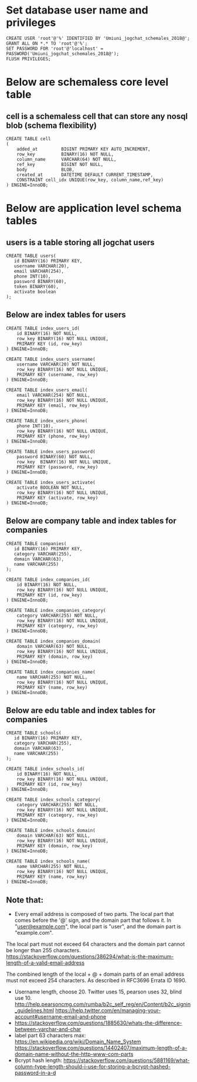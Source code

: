 
# Set database user name and privileges

```
CREATE USER 'root'@'%' IDENTIFIED BY 'Umiuni_jogchat_schemales_2018@';
GRANT ALL ON *.* TO 'root'@'%';
SET PASSWORD FOR 'root'@'localhost' = PASSWORD('Umiuni_jogchat_schemales_2018@');
FLUSH PRIVILEGES;
```

# Below are schemaless core level table
## cell is a schemaless cell that can store any nosql blob (schema flexibility)

```
CREATE TABLE cell
(
    added_at         BIGINT PRIMARY KEY AUTO_INCREMENT,
    row_key          BINARY(16) NOT NULL,
    column_name      VARCHAR(64) NOT NULL,
    ref_key          BIGINT NOT NULL,
    body             BLOB,
    created_at       DATETIME DEFAULT CURRENT_TIMESTAMP,
    CONSTRAINT cell_idx UNIQUE(row_key, column_name,ref_key)
) ENGINE=InnoDB;
```


# Below are application level schema tables

## users is a table storing all jogchat users

```
CREATE TABLE users(
   id BINARY(16) PRIMARY KEY,
   username VARCHAR(20),
   email VARCHAR(254),
   phone INT(10),
   password BINARY(60),
   token BINARY(60),
   activate boolean
);
```

## Below are index tables for users

```
CREATE TABLE index_users_id(
    id BINARY(16) NOT NULL,
    row_key BINARY(16) NOT NULL UNIQUE,
    PRIMARY KEY (id, row_key)
) ENGINE=InnoDB;

CREATE TABLE index_users_username(
    username VARCHAR(20) NOT NULL,
    row_key BINARY(16) NOT NULL UNIQUE,
    PRIMARY KEY (username, row_key)
) ENGINE=InnoDB;

CREATE TABLE index_users_email(
    email VARCHAR(254) NOT NULL,
    row_key BINARY(16) NOT NULL UNIQUE,
    PRIMARY KEY (email, row_key)
) ENGINE=InnoDB;

CREATE TABLE index_users_phone(
    phone INT(10),
    row_key BINARY(16) NOT NULL UNIQUE,
    PRIMARY KEY (phone, row_key)
) ENGINE=InnoDB;

CREATE TABLE index_users_password(
    password BINARY(60) NOT NULL,
    row_key  BINARY(16) NOT NULL UNIQUE,
    PRIMARY KEY (password, row_key)
) ENGINE=InnoDB;

CREATE TABLE index_users_activate(
    activate BOOLEAN NOT NULL,
    row_key BINARY(16) NOT NULL UNIQUE,
    PRIMARY KEY (activate, row_key)
) ENGINE=InnoDB;
```

## Below are company table and index tables for companies

```
CREATE TABLE companies(
   id BINARY(16) PRIMARY KEY,
   category VARCHAR(255),
   domain VARCHAR(63),
   name VARCHAR(255)
);

CREATE TABLE index_companies_id(
    id BINARY(16) NOT NULL,
    row_key BINARY(16) NOT NULL UNIQUE,
    PRIMARY KEY (id, row_key)
) ENGINE=InnoDB;

CREATE TABLE index_companies_category(
    category VARCHAR(255) NOT NULL,
    row_key BINARY(16) NOT NULL UNIQUE,
    PRIMARY KEY (category, row_key)
) ENGINE=InnoDB;

CREATE TABLE index_companies_domain(
    domain VARCHAR(63) NOT NULL,
    row_key BINARY(16) NOT NULL UNIQUE,
    PRIMARY KEY (domain, row_key)
) ENGINE=InnoDB;

CREATE TABLE index_companies_name(
    name VARCHAR(255) NOT NULL,
    row_key BINARY(16) NOT NULL UNIQUE,
    PRIMARY KEY (name, row_key)
) ENGINE=InnoDB;
```

## Below are edu table and index tables for companies

```
CREATE TABLE schools(
   id BINARY(16) PRIMARY KEY,
   category VARCHAR(255),
   domain VARCHAR(63),
   name VARCHAR(255)
);

CREATE TABLE index_schools_id(
    id BINARY(16) NOT NULL,
    row_key BINARY(16) NOT NULL UNIQUE,
    PRIMARY KEY (id, row_key)
) ENGINE=InnoDB;

CREATE TABLE index_schools_category(
    category VARCHAR(255) NOT NULL,
    row_key BINARY(16) NOT NULL UNIQUE,
    PRIMARY KEY (category, row_key)
) ENGINE=InnoDB;

CREATE TABLE index_schools_domain(
    domain VARCHAR(63) NOT NULL,
    row_key BINARY(16) NOT NULL UNIQUE,
    PRIMARY KEY (domain, row_key)
) ENGINE=InnoDB;

CREATE TABLE index_schools_name(
    name VARCHAR(255) NOT NULL,
    row_key BINARY(16) NOT NULL UNIQUE,
    PRIMARY KEY (name, row_key)
) ENGINE=InnoDB;
```

## Note that:
* Every email address is composed of two parts. The local part that comes before the '@' sign, and the domain part that follows it. In "user@example.com", the local part is "user", and the domain part is "example.com".

The local part must not exceed 64 characters and the domain part cannot be longer than 255 characters.
https://stackoverflow.com/questions/386294/what-is-the-maximum-length-of-a-valid-email-address

The combined length of the local + @ + domain parts of an email address must not exceed 254 characters. As described in RFC3696 Errata ID 1690.
* Username length, choose 20. Twitter uses 15, pearson uses 32, blind use 10.
http://help.pearsoncmg.com/rumba/b2c_self_reg/en/Content/b2c_signin_guidelines.html
https://help.twitter.com/en/managing-your-account#username-email-and-phone
* https://stackoverflow.com/questions/1885630/whats-the-difference-between-varchar-and-char
* label part 63 characters max: https://en.wikipedia.org/wiki/Domain_Name_System  
https://stackoverflow.com/questions/14402407/maximum-length-of-a-domain-name-without-the-http-www-com-parts
* Bcrypt hash length: https://stackoverflow.com/questions/5881169/what-column-type-length-should-i-use-for-storing-a-bcrypt-hashed-password-in-a-d
